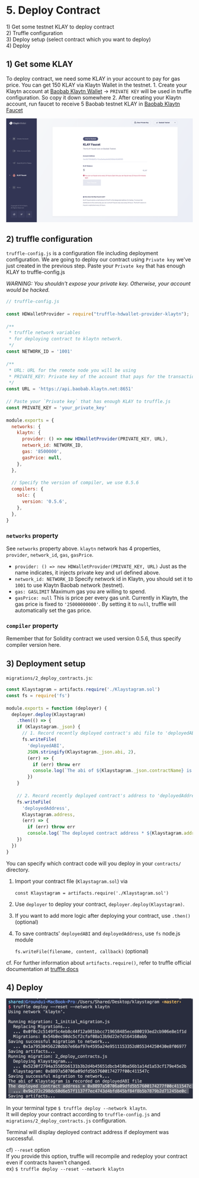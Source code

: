 # 5. Deploy Contract <a id="5-deploy-contract"></a>

1\) Get some testnet KLAY to deploy contract  
2\) Truffle configuration  
3\) Deploy setup \(select contract which you want to deploy\)  
4\) Deploy

## 1\) Get some KLAY <a id="1-get-some-klay"></a>

To deploy contract, we need some KLAY in your account to pay for gas price. You can get 150 KLAY via Klaytn Wallet in the testnet. 1. Create your Klaytn account at [Baobab Klaytn Wallet](https://baobab.wallet.klaytn.com/create) -&gt; `PRIVATE KEY` will be used in truffle configuration. So copy it down somewhere 2. After creating your Klaytn account, run faucet to receive 5 Baobab testnet KLAY in [Baobab Klaytn Faucet](https://baobab.wallet.klaytn.com/faucet)

![create-account & run-klay-faucet](images/klaystagram-run-faucet.png)

## 2\) truffle configuration <a id="2-truffle-configuration"></a>

`truffle-config.js` is a configuration file including deployment configuration. We are going to deploy our contract using `Private key` we've just created in the previous step. Paste your `Private key` that has enough KLAY to truffle-config.js

_WARNING: You shouldn't expose your private key. Otherwise, your account would be hacked._

```javascript
// truffle-config.js

const HDWalletProvider = require("truffle-hdwallet-provider-klaytn");

/**
 * truffle network variables
 * for deploying contract to klaytn network.
 */
const NETWORK_ID = '1001'

/**
 * URL: URL for the remote node you will be using
 * PRIVATE_KEY: Private key of the account that pays for the transaction (Change it to your own private key)
 */
const URL = 'https://api.baobab.klaytn.net:8651'

// Paste your `Private key` that has enough KLAY to truffle.js
const PRIVATE_KEY = 'your_private_key'

module.exports = {
  networks: {
    klaytn: {
      provider: () => new HDWalletProvider(PRIVATE_KEY, URL),
      network_id: NETWORK_ID,
      gas: '8500000',
      gasPrice: null,
    },
  },

  // Specify the version of compiler, we use 0.5.6
  compilers: {
    solc: {
      version: '0.5.6',
    },
  },
}
```

### `networks` property <a id="networks-property"></a>

See `networks` property above. `klaytn` network has 4 properties,  
`provider`, `network_id`, `gas`, `gasPrice`.

* `provider: () => new HDWalletProvider(PRIVATE_KEY, URL)` Just as the name indicates, it injects private key and url defined above.
* `network_id: NETWORK_ID` Specify network id in Klaytn, you should set it to `1001` to use Klaytn Baobab network \(testnet\).
* `gas: GASLIMIT` Maximum gas you are willing to spend.
* `gasPrice: null` This is price per every gas unit. Currently in Klaytn, the gas price is fixed to `'25000000000'`. By setting it to `null`, truffle will automatically set the gas price.

### `compiler` property <a id="compiler-property"></a>

Remember that for Solidity contract we used version 0.5.6, thus specify compiler version here.

## 3\) Deployment setup <a id="3-deployment-setup"></a>

`migrations/2_deploy_contracts.js`:

```javascript
const Klaystagram = artifacts.require('./Klaystagram.sol')
const fs = require('fs')

module.exports = function (deployer) {
  deployer.deploy(Klaystagram)
    .then(() => {
    if (Klaystagram._json) {
      // 1. Record recently deployed contract's abi file to 'deployedABI'
      fs.writeFile(
        'deployedABI',
        JSON.stringify(Klaystagram._json.abi, 2),
        (err) => {
          if (err) throw err
          console.log(`The abi of ${Klaystagram._json.contractName} is recorded on deployedABI file`)
        })
    }

    // 2. Record recently deployed contract's address to 'deployedAddress'
    fs.writeFile(
      'deployedAddress',
      Klaystagram.address,
      (err) => {
        if (err) throw err
        console.log(`The deployed contract address * ${Klaystagram.address} * is recorded on deployedAddress file`)
    })
  })
}
```

You can specify which contract code will you deploy in your `contracts/` directory.

1. Import your contract file \(`Klaystagram.sol`\) via

   `const Klaystagram = artifacts.require('./Klaystagram.sol')`

2. Use `deployer` to deploy your contract,  `deployer.deploy(Klaystagram)`.
3. If you want to add more logic after deploying your contract, use `.then()` \(optional\)
4. To save contracts' `deployedABI` and `deployedAddress`, use `fs` node.js module

   `fs.writeFile(filename, content, callback)` \(optional\)

cf. For further information about `artifacts.require()`, refer to truffle official documentation at [truffle docs](https://trufflesuite.com/docs/truffle/getting-started/running-migrations#artifacts-require-)

## 4\) Deploy <a id="4-deploy"></a>

![deploy contract](images/klaystagram-deploy-contract.png)

In your terminal type `$ truffle deploy --network klaytn`.  
It will deploy your contract according to `truffle-config.js` and `migrations/2_deploy_contracts.js` configuration.

Terminal will display deployed contract address if deployment was successful.

cf\) `--reset` option  
If you provide this option, truffle will recompile and redeploy your contract even if contracts haven't changed.  
ex\) `$ truffle deploy --reset --network klaytn`

